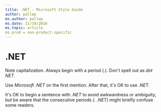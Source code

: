 ```yaml
---
title: .NET - Microsoft Style Guide
author: pallep
ms.author: pallep
ms.date: 11/19/2016
ms.topic: article
ms.prod = non-product-specific
---
```


# .NET

Note capitalization. Always begin with a period (.). Don't spell out as *dot NET*. 

Use *Microsoft .NET* on the first mention. After that, it's OK to use *.NET.*

It's OK to begin a sentence with *.NET* to avoid awkwardness or ambiguity, but be aware that the consecutive periods *(. .NET)* might briefly confuse some readers.
